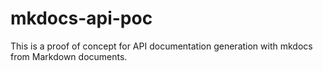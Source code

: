 # mkdocs-api-poc
This is a proof of concept for API documentation generation with mkdocs from Markdown documents.
